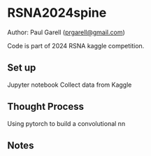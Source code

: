 # RSNA2024spine

Author: Paul Garell (prgarell@gmail.com)

Code is part of 2024 RSNA kaggle competition. 

## Set up

Jupyter notebook
Collect data from Kaggle 

## Thought Process 

Using pytorch to build a convolutional nn

## Notes